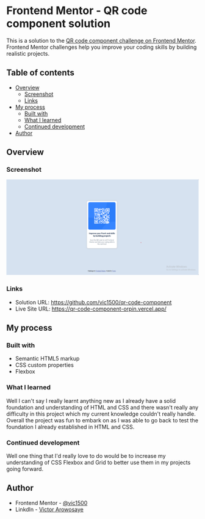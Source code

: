 # Frontend Mentor - QR code component solution

This is a solution to the [QR code component challenge on Frontend Mentor](https://www.frontendmentor.io/challenges/qr-code-component-iux_sIO_H). Frontend Mentor challenges help you improve your coding skills by building realistic projects. 

## Table of contents

- [Overview](#overview)
  - [Screenshot](#screenshot)
  - [Links](#links)
- [My process](#my-process)
  - [Built with](#built-with)
  - [What I learned](#what-i-learned)
  - [Continued development](#continued-development)
- [Author](#author)

## Overview

### Screenshot

![Image](./images/image.png)

### Links

- Solution URL: https://github.com/vic1500/qr-code-component
- Live Site URL: https://qr-code-component-orpin.vercel.app/

## My process

### Built with

- Semantic HTML5 markup
- CSS custom properties
- Flexbox

### What I learned
Well I can't say I really learnt anything new as I already have a solid foundation and understanding of HTML and CSS and there wasn't really any difficulty in this project which my current knowledge couldn't really handle. Overall the project was fun to embark on as I was able to go back to test the foundation I already established in HTML and CSS.

### Continued development

Well one thing that I'd really love to do would be to increase my understanding of CSS Flexbox and Grid to better use them in my projects going forward.

## Author
- Frontend Mentor - [@vic1500](https://www.frontendmentor.io/profile/vic1500)
- LinkdIn - [Victor Arowosaye](https://www.linkedin.com/in/victor-arowosaye-a167b2303/)

